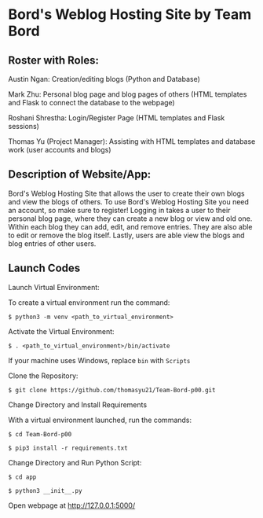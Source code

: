 # Bord's Weblog Hosting Site by Team Bord

## Roster with Roles:
Austin Ngan: Creation/editing blogs (Python and Database)

Mark Zhu: Personal blog page and blog pages of others (HTML templates and Flask to connect the database to the webpage)

Roshani Shrestha: Login/Register Page (HTML templates and Flask sessions)

Thomas Yu (Project Manager): Assisting with HTML templates and database work (user accounts and blogs)

## Description of Website/App:
Bord's Weblog Hosting Site that allows the user to create their own blogs and view the blogs of others. To use Bord's Weblog Hosting Site you need an account, so make sure to register! Logging in takes a user to their personal blog page, where they can create a new blog or view and old one. Within each blog they can add, edit, and remove entries. They are also able to edit or remove the blog itself. Lastly, users are able view the blogs and blog entries of other users.

## Launch Codes
Launch Virtual Environment:

To create a virtual environment run the command:

`$ python3 -m venv <path_to_virtual_environment>`

Activate the Virtual Environment:

`$ . <path_to_virtual_environment>/bin/activate`

If your machine uses Windows, replace `bin` with `Scripts`


Clone the Repository:

`$ git clone https://github.com/thomasyu21/Team-Bord-p00.git`


Change Directory and Install Requirements

With a virtual environment launched, run the commands:

`$ cd Team-Bord-p00`

`$ pip3 install -r requirements.txt`


Change Directory and Run Python Script:

`$ cd app`

`$ python3 __init__.py`


Open webpage at http://127.0.0.1:5000/
